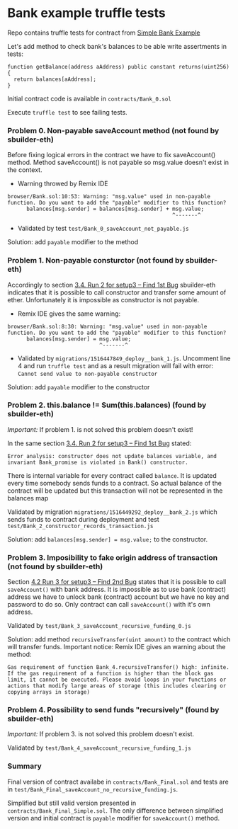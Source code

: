 Bank example truffle tests
==========================

Repo contains truffle tests for contract from [Simple Bank Example](https://jarjuk.wordpress.com/2017/12/06/sbuilder-bank/)

Let's add method to check bank's balances to be able write assertments in tests:

```solidity
function getBalance(address aAddress) public constant returns(uint256) {
  return balances[aAddress];
}
```

Initial contract code is available in `contracts/Bank_0.sol`

Execute `truffle test` to see failing tests.

### Problem 0. Non-payable saveAccount method (not found by sbuilder-eth)

Before fixing logical errors in the contract we have to fix saveAccount() method.
Method saveAccount() is not payable so msg.value doesn't exist in the context.

* Warning throwed by Remix IDE
```
browser/Bank.sol:10:53: Warning: "msg.value" used in non-payable function. Do you want to add the "payable" modifier to this function?
      balances[msg.sender] = balances[msg.sender] + msg.value;
                                                    ^-------^
```
* Validated by test `test/Bank_0_saveAccount_not_payable.js`

Solution: add `payable` modifier to the method

### Problem 1. Non-payable consturctor (not found by sbuilder-eth)

Accordingly to section [3.4. Run 2 for setup3 – Find 1st Bug](https://jarjuk.wordpress.com/2017/12/06/sbuilder-bank/#orgheadline7) sbuilder-eth indicates that it is possible to call constructor and transfer some amount of ether. Unfortunately it is impossible as constructor is not payable.

* Remix IDE gives the same warning:
```
browser/Bank.sol:8:30: Warning: "msg.value" used in non-payable function. Do you want to add the "payable" modifier to this function?
      balances[msg.sender] = msg.value;
                             ^-------^
```
* Validated by `migrations/1516447849_deploy__bank_1.js`. Uncomment line 4 and run `truffle test` and as a result migration will fail with error: `Cannot send value to non-payable constructor`

Solution: add `payable` modifier to the constructor

### Problem 2. this.balance != Sum(this.balances) (found by sbuilder-eth)

*Important:* If problem 1. is not solved this problem doesn't exist!

In the same section [3.4. Run 2 for setup3 – Find 1st Bug](https://jarjuk.wordpress.com/2017/12/06/sbuilder-bank/#orgheadline7) stated:

`Error analysis: constructor does not update balances variable, and invariant Bank_promise is violated in Bank() constructor.`

There is internal variable for every contract called `balance`. It is updated every time somebody sends funds to a contract. So actual balance of the contract will be updated but this transaction will not be represented in the balances map

Validated by migration `migrations/1516449292_deploy__bank_2.js` which sends funds to contract during deployment and test `test/Bank_2_constructor_records_transaction.js`

Solution: add `balances[msg.sender] = msg.value;` to the constructor.

### Problem 3. Imposibility to fake origin address of transaction (not found by sbuilder-eth)

Section [4.2 Run 3 for setup3 – Find 2nd Bug](https://jarjuk.wordpress.com/2017/12/06/sbuilder-bank/#find-bug-2) states that it is possible to call `saveAccount()` with bank address. It is impossible as to use bank (contract) address we have to unlock bank (contract) account but we have no key and password to do so. Only contract can call `saveAccount()` with it's own address.

Validated by `test/Bank_3_saveAccount_recursive_funding_0.js`

Solution: add method `recursiveTransfer(uint amount)` to the contract which will transfer funds. Important notice: Remix IDE gives an warning about the method:

`Gas requirement of function Bank_4.recursiveTransfer() high: infinite. If the gas requirement of a function is higher than the block gas limit, it cannot be executed. Please avoid loops in your functions or actions that modify large areas of storage (this includes clearing or copying arrays in storage)`

### Problem 4. Possibility to send funds "recursively" (found by sbuilder-eth)

*Important:* If problem 3. is not solved this problem doesn't exist.
 
Validated by `test/Bank_4_saveAccount_recursive_funding_1.js`

### Summary

Final version of contract availabe in `contracts/Bank_Final.sol` and tests are in `test/Bank_Final_saveAccount_no_recursive_funding.js`.

Simplified but still valid version presented in `contracts/Bank_Final_Simple.sol`. The only difference between simplified version and initial contract is `payable` modifier for `saveAccount()` method.
